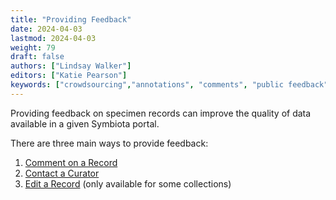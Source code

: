 ```yaml
---
title: "Providing Feedback"
date: 2024-04-03
lastmod: 2024-04-03
weight: 79
draft: false
authors: ["Lindsay Walker"]
editors: ["Katie Pearson"]
keywords: ["crowdsourcing","annotations", "comments", "public feedback"]
---
```


Providing feedback on specimen records can improve the quality of data available in a given Symbiota portal.

There are three main ways to provide feedback:
1. [Comment on a Record](/symbiota-docs/user/public_feedback/comment/)
2. [Contact a Curator](/symbiota-docs/user/public_feedback/contact/)
3. [Edit a Record](/symbiota-docs/coll_manager/public_feedback/public_edits/) (only available for some collections)
